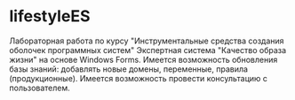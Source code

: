 # lifestyleES
Лабораторная работа по курсу "Инструментальные средства создания оболочек программных систем"
Экспертная система "Качество образа жизни" на основе Windows Forms.
Имеется возможность обновления базы знаний: добавлять новые домены, переменные, правила (продукционные).
Имеется возможность провести консультацию с пользователем. 
